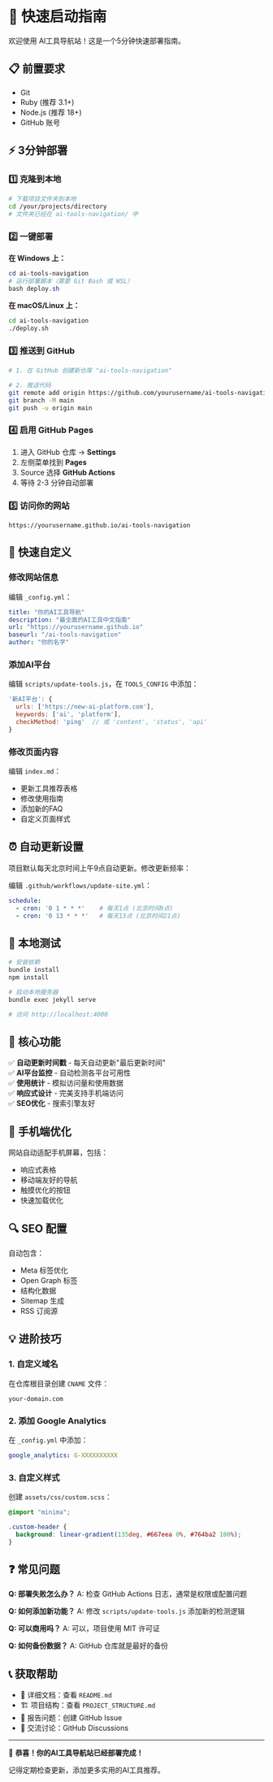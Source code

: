# 🚀 快速启动指南

欢迎使用 AI工具导航站！这是一个5分钟快速部署指南。

## 📋 前置要求

- Git
- Ruby (推荐 3.1+)
- Node.js (推荐 18+)
- GitHub 账号

## ⚡ 3分钟部署

### 1️⃣ 克隆到本地

```bash
# 下载项目文件夹到本地
cd /your/projects/directory
# 文件夹已经在 ai-tools-navigation/ 中
```

### 2️⃣ 一键部署

**在 Windows 上：**
```powershell
cd ai-tools-navigation
# 运行部署脚本（需要 Git Bash 或 WSL）
bash deploy.sh
```

**在 macOS/Linux 上：**
```bash
cd ai-tools-navigation
./deploy.sh
```

### 3️⃣ 推送到 GitHub

```bash
# 1. 在 GitHub 创建新仓库 "ai-tools-navigation"

# 2. 推送代码
git remote add origin https://github.com/yourusername/ai-tools-navigation.git
git branch -M main
git push -u origin main
```

### 4️⃣ 启用 GitHub Pages

1. 进入 GitHub 仓库 → **Settings**
2. 左侧菜单找到 **Pages**
3. Source 选择 **GitHub Actions**
4. 等待 2-3 分钟自动部署

### 5️⃣ 访问你的网站

```
https://yourusername.github.io/ai-tools-navigation
```

## 🔧 快速自定义

### 修改网站信息

编辑 `_config.yml`：
```yaml
title: "你的AI工具导航"
description: "最全面的AI工具中文指南"
url: "https://yourusername.github.io"
baseurl: "/ai-tools-navigation"
author: "你的名字"
```

### 添加AI平台

编辑 `scripts/update-tools.js`，在 `TOOLS_CONFIG` 中添加：
```javascript
'新AI平台': {
  urls: ['https://new-ai-platform.com'],
  keywords: ['ai', 'platform'],
  checkMethod: 'ping'  // 或 'content', 'status', 'api'
}
```

### 修改页面内容

编辑 `index.md`：
- 更新工具推荐表格
- 修改使用指南
- 添加新的FAQ
- 自定义页面样式

## ⏰ 自动更新设置

项目默认每天北京时间上午9点自动更新。修改更新频率：

编辑 `.github/workflows/update-site.yml`：
```yaml
schedule:
  - cron: '0 1 * * *'    # 每天1点 (北京时间9点)
  - cron: '0 13 * * *'   # 每天13点 (北京时间21点)
```

## 🧪 本地测试

```bash
# 安装依赖
bundle install
npm install

# 启动本地服务器
bundle exec jekyll serve

# 访问 http://localhost:4000
```

## 🎯 核心功能

✅ **自动更新时间戳** - 每天自动更新"最后更新时间"  
✅ **AI平台监控** - 自动检测各平台可用性  
✅ **使用统计** - 模拟访问量和使用数据  
✅ **响应式设计** - 完美支持手机端访问  
✅ **SEO优化** - 搜索引擎友好  

## 📱 手机端优化

网站自动适配手机屏幕，包括：
- 响应式表格
- 移动端友好的导航
- 触摸优化的按钮
- 快速加载优化

## 🔍 SEO 配置

自动包含：
- Meta 标签优化
- Open Graph 标签
- 结构化数据
- Sitemap 生成
- RSS 订阅源

## 💡 进阶技巧

### 1. 自定义域名
在仓库根目录创建 `CNAME` 文件：
```
your-domain.com
```

### 2. 添加 Google Analytics
在 `_config.yml` 中添加：
```yaml
google_analytics: G-XXXXXXXXXX
```

### 3. 自定义样式
创建 `assets/css/custom.scss`：
```scss
@import "minima";

.custom-header {
  background: linear-gradient(135deg, #667eea 0%, #764ba2 100%);
}
```

## ❓ 常见问题

**Q: 部署失败怎么办？**
A: 检查 GitHub Actions 日志，通常是权限或配置问题

**Q: 如何添加新功能？**
A: 修改 `scripts/update-tools.js` 添加新的检测逻辑

**Q: 可以商用吗？**
A: 可以，项目使用 MIT 许可证

**Q: 如何备份数据？**
A: GitHub 仓库就是最好的备份

## 📞 获取帮助

- 📖 详细文档：查看 `README.md`
- 🏗️ 项目结构：查看 `PROJECT_STRUCTURE.md`
- 🐛 报告问题：创建 GitHub Issue
- 💬 交流讨论：GitHub Discussions

---

🎉 **恭喜！你的AI工具导航站已经部署完成！**

记得定期检查更新，添加更多实用的AI工具推荐。 